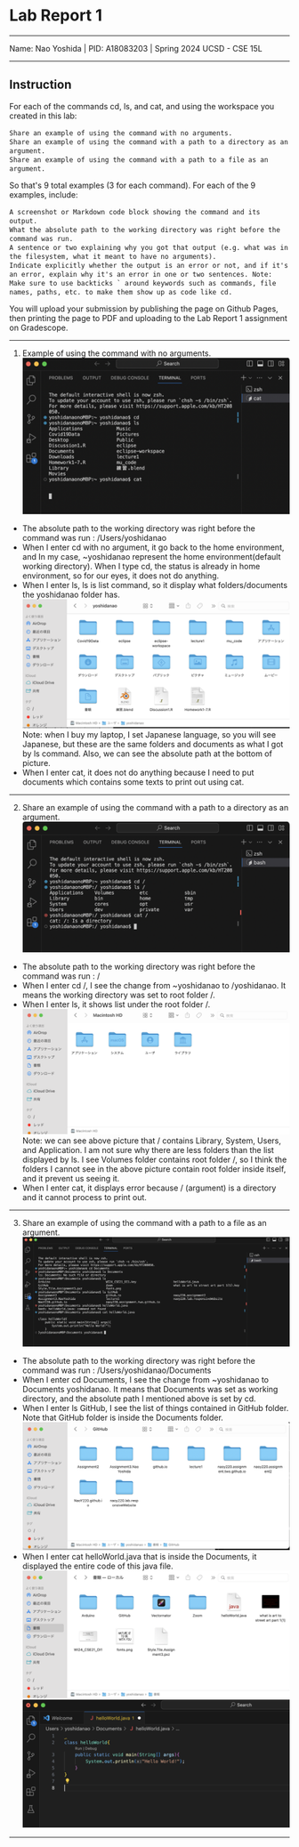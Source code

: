 Lab Report 1
========= 
***

Name: Nao Yoshida |
PID:  A18083203 |
Spring 2024 UCSD - CSE 15L

***

Instruction
--------
For each of the commands cd, ls, and cat, and using the workspace you created in this lab:

    Share an example of using the command with no arguments.
    Share an example of using the command with a path to a directory as an argument.
    Share an example of using the command with a path to a file as an argument.

So that's 9 total examples (3 for each command). For each of the 9 examples, include:

    A screenshot or Markdown code block showing the command and its output.
    What the absolute path to the working directory was right before the command was run.
    A sentence or two explaining why you got that output (e.g. what was in the filesystem, what it meant to have no arguments).
    Indicate explicitly whether the output is an error or not, and if it's an error, explain why it's an error in one or two sentences. Note: Make sure to use backticks ` around keywords such as commands, file names, paths, etc. to make them show up as code like cd.

You will upload your submission by publishing the page on Github Pages, then printing the page to PDF and uploading to the Lab Report 1 assignment on Gradescope.

***

1. Example of using the command with no arguments.
![Image](WithNoArgument.png)

- The absolute path to the working directory was right before the command was run : /Users/yoshidanao
- When I enter cd with no argument, it go back to the home environment, and  In my case, ~yoshidanao represent the home environment(default working directory). When I type cd, the status is already in home environment, so for our eyes, it does not do anything.
- When I enter ls, ls is list command, so it display what folders/documents the yoshidanao folder has.
![Image](UserYoshidanaoDocs.png)
Note: when I buy my laptop, I set Japanese language, so you will see Japanese, but these are the same folders and documents as what I got by ls command. Also, we can see the absolute path at the bottom of picture.
- When I enter cat, it does not do anything because I need to put documents which contains some texts to print out using cat. 

--------
   
2. Share an example of using the command with a path to a directory as an argument.
![Image](WithDirectory.png)

- The absolute path to the working directory was right before the command was run : /
- When I enter cd /, I see the change from ~yoshidanao to /yoshidanao. It means the working directory was set to root folder /.
- When I enter ls, it shows list under the root folder /.
![Image](rootFolderList.png)
Note: we can see above picture that / contains Library, System, Users, and Application. I am not sure why there are less folders than the list displayed by ls. I see Volumes folder contains root folder /, so I think the folders I cannot see in the above picture contain root folder inside itself, and it prevent us seeing it. 
- When I enter cat, it displays error because / (argument) is a directory and it cannot process to print out. 
--------

3. Share an example of using the command with a path to a file as an argument.
![Image](WithFile.png)

- The absolute path to the working directory was right before the command was run : /Users/yoshidanao/Documents
- When I enter cd Documents, I see the change from ~yoshidanao to Documents yoshidanao. It means that Documents was set as working directory, and the absolute path I mentioned above is set by cd.
- When I enter ls GitHub, I see the list of things contained in GitHub folder. Note that GitHub folder is inside the Documents folder.
![Image](GitHubList.png)
- When I enter cat helloWorld.java that is inside the Documents, it displayed the entire code of this java file.
![Image](DocumentsList.png)
![Image](helloWorldCode.png)
--------

